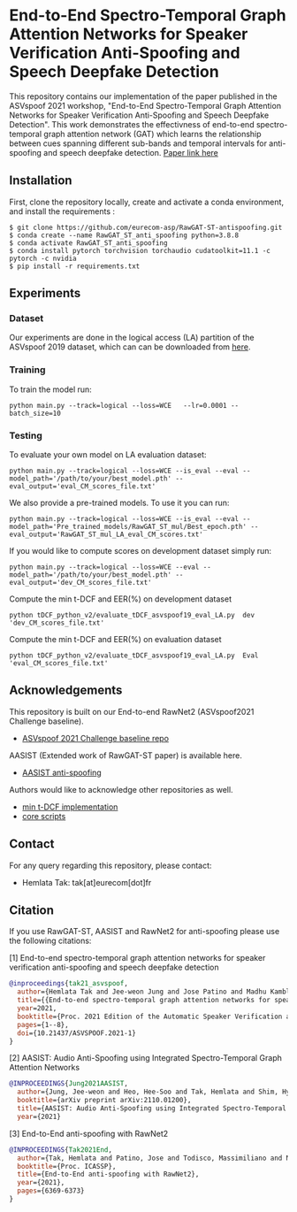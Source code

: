 End-to-End Spectro-Temporal Graph Attention Networks for Speaker Verification Anti-Spoofing and Speech Deepfake Detection
===============
This repository contains our implementation of the paper published in the ASVspoof 2021 workshop, "End-to-End Spectro-Temporal Graph Attention Networks for Speaker Verification Anti-Spoofing and Speech Deepfake Detection". This work demonstrates the effectivness of end-to-end spectro-temporal graph attention network (GAT) which learns the relationship between cues spanning different sub-bands and temporal intervals for anti-spoofing and speech deepfake detection.
[Paper link here](https://arxiv.org/abs/2107.12710)

## Installation
First, clone the repository locally, create and activate a conda environment, and install the requirements :
```
$ git clone https://github.com/eurecom-asp/RawGAT-ST-antispoofing.git
$ conda create --name RawGAT_ST_anti_spoofing python=3.8.8
$ conda activate RawGAT_ST_anti_spoofing
$ conda install pytorch torchvision torchaudio cudatoolkit=11.1 -c pytorch -c nvidia
$ pip install -r requirements.txt
```


## Experiments

### Dataset
Our experiments are done in the logical access (LA) partition of the ASVspoof 2019 dataset, which can can be downloaded from [here](https://datashare.is.ed.ac.uk/handle/10283/3336).

### Training
To train the model run:
```
python main.py --track=logical --loss=WCE   --lr=0.0001 --batch_size=10
```

### Testing

To evaluate your own model on LA evaluation dataset:

```
python main.py --track=logical --loss=WCE --is_eval --eval --model_path='/path/to/your/best_model.pth' --eval_output='eval_CM_scores_file.txt'
```

We also provide a pre-trained models. To use it you can run: 
```
python main.py --track=logical --loss=WCE --is_eval --eval --model_path='Pre_trained_models/RawGAT_ST_mul/Best_epoch.pth' --eval_output='RawGAT_ST_mul_LA_eval_CM_scores.txt'
```

If you would like to compute scores on development dataset simply run:

```
python main.py --track=logical --loss=WCE --eval --model_path='/path/to/your/best_model.pth' --eval_output='dev_CM_scores_file.txt'
```
Compute the min t-DCF and EER(%) on development dataset
```
python tDCF_python_v2/evaluate_tDCF_asvspoof19_eval_LA.py  dev  'dev_CM_scores_file.txt'
``` 

Compute the min t-DCF and EER(%) on evaluation dataset
```
python tDCF_python_v2/evaluate_tDCF_asvspoof19_eval_LA.py  Eval  'eval_CM_scores_file.txt'
```

## Acknowledgements

This repository is built on our End-to-end RawNet2 (ASVspoof2021 Challenge baseline).
- [ASVspoof 2021 Challenge baseline repo](https://github.com/asvspoof-challenge/2021/tree/main/LA/Baseline-RawNet2)

AASIST (Extended work of RawGAT-ST paper) is available here.

- [AASIST anti-spoofing](https://github.com/clovaai/aasist)

Authors would like to acknowledge other repositories as well.
- [min t-DCF implementation](https://www.asvspoof.org/resources/tDCF_python_v2.zip)
- [core scripts](https://github.com/nii-yamagishilab/project-NN-Pytorch-scripts)




## Contact
For any query regarding this repository, please contact:
- Hemlata Tak: tak[at]eurecom[dot]fr
## Citation
If you use RawGAT-ST, AASIST and RawNet2 for anti-spoofing please use the following citations:

[1] End-to-end spectro-temporal graph attention networks for speaker verification anti-spoofing and speech deepfake detection
```bibtex
@inproceedings{tak21_asvspoof,
  author={Hemlata Tak and Jee-weon Jung and Jose Patino and Madhu Kamble and Massimiliano Todisco and Nicholas Evans},
  title={{End-to-end spectro-temporal graph attention networks for speaker verification anti-spoofing and speech deepfake detection}},
  year=2021,
  booktitle={Proc. 2021 Edition of the Automatic Speaker Verification and Spoofing Countermeasures Challenge},
  pages={1--8},
  doi={10.21437/ASVSPOOF.2021-1}
}
```
[2] AASIST: Audio Anti-Spoofing using Integrated Spectro-Temporal Graph Attention Networks
```bibtex
@INPROCEEDINGS{Jung2021AASIST,
  author={Jung, Jee-weon and Heo, Hee-Soo and Tak, Hemlata and Shim, Hye-jin and Chung, Joon Son and Lee, Bong-Jin and Yu, Ha-Jin and Evans, Nicholas},
  booktitle={arXiv preprint arXiv:2110.01200}, 
  title={AASIST: Audio Anti-Spoofing using Integrated Spectro-Temporal Graph Attention Networks}, 
  year={2021}
```
[3] End-to-End anti-spoofing with RawNet2
```bibtex
@INPROCEEDINGS{Tak2021End,
  author={Tak, Hemlata and Patino, Jose and Todisco, Massimiliano and Nautsch, Andreas and Evans, Nicholas and Larcher, Anthony},
  booktitle={Proc. ICASSP}, 
  title={End-to-End anti-spoofing with RawNet2}, 
  year={2021},
  pages={6369-6373}
}
```

